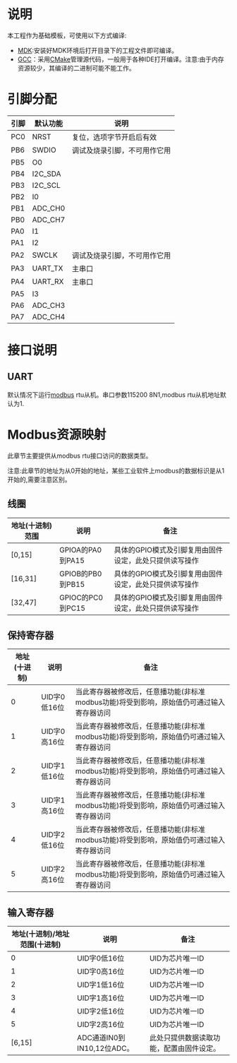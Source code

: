 # 说明

本工程作为基础模板，可使用以下方式编译:

- [MDK](MDK-ARM):安装好MDK环境后打开目录下的工程文件即可编译。
- [GCC](GCC)：采用[CMake](https://cmake.org)管理源代码，一般用于各种IDE打开编译。注意:由于内存资源较少，其编译的二进制可能不能工作。

# 引脚分配

| 引脚 | 默认功能 | 说明                         |
| ---- | -------- | ---------------------------- |
| PC0  | NRST     | 复位，选项字节开启后有效     |
| PB6  | SWDIO    | 调试及烧录引脚，不可用作它用 |
| PB5  | O0       |                              |
| PB4  | I2C_SDA  |                              |
| PB3  | I2C_SCL  |                              |
| PB2  | I0       |                              |
| PB1  | ADC_CH0  |                              |
| PB0  | ADC_CH7  |                              |
| PA0  | I1       |                              |
| PA1  | I2       |                              |
| PA2  | SWCLK    | 调试及烧录引脚，不可用作它用 |
| PA3  | UART_TX  | 主串口                       |
| PA4  | UART_RX  | 主串口                       |
| PA5  | I3       |                              |
| PA6  | ADC_CH3  |                              |
| PA7  | ADC_CH4  |                              |

# 接口说明

## UART

默认情况下运行[modbus](https://modbus.org) rtu从机。串口参数115200 8N1,modbus rtu从机地址默认为1.

# Modbus资源映射

此章节主要提供从modbus rtu接口访问的数据类型。

注意:此章节的地址为从0开始的地址，某些工业软件上modbus的数据标识是从1开始的,需要注意区别。

## 线圈

| 地址(十进制)范围 | 说明             | 备注                                                   |
| ---------------- | ---------------- | ------------------------------------------------------ |
| [0,15]           | GPIOA的PA0到PA15 | 具体的GPIO模式及引脚复用由固件设定，此处只提供读写操作 |
| [16,31]          | GPIOB的PB0到PB15 | 具体的GPIO模式及引脚复用由固件设定，此处只提供读写操作 |
| [32,47]          | GPIOC的PC0到PC15 | 具体的GPIO模式及引脚复用由固件设定，此处只提供读写操作 |

## 保持寄存器

| 地址(十进制) | 说明         | 备注                                                         |
| ------------ | ------------ | ------------------------------------------------------------ |
| 0            | UID字0低16位 | 当此寄存器被修改后，任意播功能(非标准modbus功能)将受到影响，原始值仍可通过输入寄存器访问 |
| 1            | UID字0高16位 | 当此寄存器被修改后，任意播功能(非标准modbus功能)将受到影响，原始值仍可通过输入寄存器访问 |
| 2            | UID字1低16位 | 当此寄存器被修改后，任意播功能(非标准modbus功能)将受到影响，原始值仍可通过输入寄存器访问 |
| 3            | UID字1高16位 | 当此寄存器被修改后，任意播功能(非标准modbus功能)将受到影响，原始值仍可通过输入寄存器访问 |
| 4            | UID字2低16位 | 当此寄存器被修改后，任意播功能(非标准modbus功能)将受到影响，原始值仍可通过输入寄存器访问 |
| 5            | UID字2高16位 | 当此寄存器被修改后，任意播功能(非标准modbus功能)将受到影响，原始值仍可通过输入寄存器访问 |

## 输入寄存器

| 地址(十进制)/地址范围(十进制) | 说明                       | 备注                                     |
| ----------------------------- | -------------------------- | ---------------------------------------- |
| 0                             | UID字0低16位               | UID为芯片唯一ID                          |
| 1                             | UID字0高16位               | UID为芯片唯一ID                          |
| 2                             | UID字1低16位               | UID为芯片唯一ID                          |
| 3                             | UID字1高16位               | UID为芯片唯一ID                          |
| 4                             | UID字2低16位               | UID为芯片唯一ID                          |
| 5                             | UID字2高16位               | UID为芯片唯一ID                          |
| [6,15]                        | ADC通道IN0到IN10,12位ADC。 | 此处只提供数据读取功能，配置由固件设定。 |

